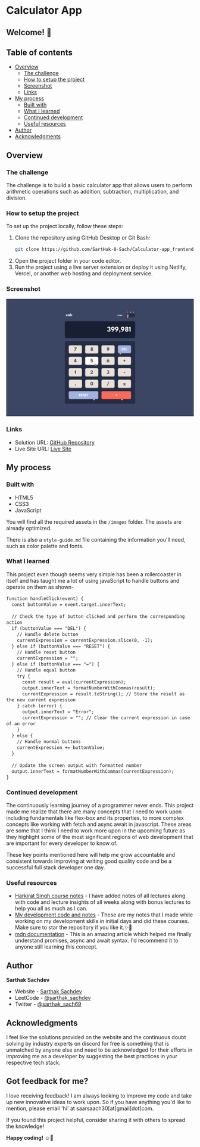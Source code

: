 # Calculator App

## Welcome! 👋

## Table of contents

- [Overview](#overview)
  - [The challenge](#the-challenge)
  - [How to setup the project](#how-to-setup-the-project)
  - [Screenshot](#screenshot)
  - [Links](#links)
- [My process](#my-process)
  - [Built with](#built-with)
  - [What I learned](#what-i-learned)
  - [Continued development](#continued-development)
  - [Useful resources](#useful-resources)
- [Author](#author)
- [Acknowledgments](#acknowledgments)

## Overview

### The challenge

The challenge is to build a basic calculator app that allows users to perform arithmetic operations such as addition, subtraction, multiplication, and division.

### How to setup the project

To set up the project locally, follow these steps:

1. Clone the repository using GitHub Desktop or Git Bash:
    ```bash
    git clone https://github.com/SartHak-0-Sach/Calculator-app_frontend_project.git
    ```
2. Open the project folder in your code editor.
3. Run the project using a live server extension or deploy it using Netlify, Vercel, or another web hosting and deployment service.

### Screenshot

![Design Preview](./design/active-states-theme-1.jpg)

### Links

- Solution URL: [GitHub Repository](https://github.com/SartHak-0-Sach/Calculator-app_frontend_project)
- Live Site URL: [Live Site](https://calculator-frontend-app.netlify.app/)

## My process

### Built with

- HTML5
- CSS3
- JavaScript

You will find all the required assets in the `/images` folder. The assets are already optimized.

There is also a `style-guide.md` file containing the information you'll need, such as color palette and fonts.

### What I learned

This project even though seems very simple has been a rollercoaster in itself and has taught me a lot of using javaScript to handle buttons and operate on them as shown-
```
function handleClick(event) {
  const buttonValue = event.target.innerText;

  // Check the type of button clicked and perform the corresponding action
  if (buttonValue === "DEL") {
    // Handle delete button
    currentExpression = currentExpression.slice(0, -1);
  } else if (buttonValue === "RESET") {
    // Handle reset button
    currentExpression = "";
  } else if (buttonValue === "=") {
    // Handle equal button
    try {
      const result = eval(currentExpression);
      output.innerText = formatNumberWithCommas(result);
      currentExpression = result.toString(); // Store the result as the new current expression
    } catch (error) {
      output.innerText = "Error";
      currentExpression = ""; // Clear the current expression in case of an error
    }
  } else {
    // Handle normal buttons
    currentExpression += buttonValue;
  }

  // Update the screen output with formatted number
  output.innerText = formatNumberWithCommas(currentExpression);
}
```

### Continued development

The continuously learning journey of a programmer never ends. This project made me realize that there are many concepts that I need to work upon including fundamentals like flex-box and its properties, to more complex concepts like working with fetch and async await in javascript. These areas are some that I think I need to work more upon in the upcoming future as they highlight some of the most significant regions of web development that are important for every developer to know of. 

These key points mentioned here will help me grow accountable and consistent towards improving at writing good quality code and be a successful full stack developer one day.

### Useful resources

- [Harkirat Singh course notes](https://github.com/SartHak-0-Sach/harkirat-singh-course_code_and_notes) - I have added notes of all lectures along with code and lecture insights of all weeks along with bonus lectures to help you all as much as I can.
- [My development code and notes](https://github.com/SartHak-0-Sach/cwh-web-dev-playlist_code_and_notes) - These are my notes that I made while working on my development skills in initial days and did these courses. Make sure to star the repository if you like it.✨💫
- [mdn documentation](https://developer.mozilla.org/en-US/docs/Web/JavaScript/Reference/Statements/async_function) - This is an amazing article which helped me finally understand promises, async and await syntax. I'd recommend it to anyone still learning this concept.

## Author

<b><strong>Sarthak Sachdev</strong></b>
- Website - [Sarthak Sachdev](https://itsmesarthak.netlify.app/)
- LeetCode - [@sarthak_sachdev](https://leetcode.com/u/sarthak_sachdev/)
- Twitter - [@sarthak_sach69](https://www.twitter.com/sarthak_sach69)

## Acknowledgments

I feel like the solutions provided on the website and the continuous doubt solving by industry experts on discord for free is something that is unmatched by anyone else and need to be acknowledged for their efforts in improving me as a developer by suggesting the best practices in your respective tech stack.

## Got feedback for me?

I love receiving feedback! I am always looking to improve my code and take up new innovative ideas to work upon. So if you have anything you'd like to mention, please email 'hi' at saarsaach30[at]gmail[dot]com.

If you found this project helpful, consider sharing it with others to spread the knowledge!

**Happy coding!** ☺️🚀
